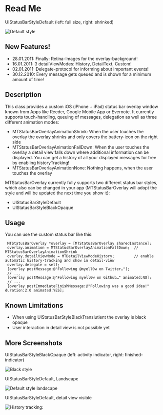 Read Me
=====================

UIStatusBarStyleDefault (left: full size, right: shrinked)

![Default style](https://img.skitch.com/20101223-r1ddre3u4sjmn4htkqw3bhp84j.jpg "Default style")

New Features!
-----------------
* 28.01.2011: Finally: Retina-Images for the overlay-background!
* 16.01.2011: 3 detailViewModes: History, DetailText, Custom!
* 02.01.2011: Delegate-protocol for informing about important events!
* 30.12.2010: Every message gets queued and is shown for a minimum amount of time!

Description
-----------------

This class provides a custom iOS (iPhone + iPad) status bar overlay window known from Apps like Reeder, Google Mobile App or Evernote.
It currently supports touch-handling, queuing of messages, delegation as well as three different animation modes:
 
* MTStatusBarOverlayAnimationShrink: When the user touches the overlay the overlay shrinks and only covers the battery-icon on the right side
* MTStatusBarOverlayAnimationFallDown: When the user touches the overlay a detail view falls down where additional information can be displayed. You can get a history of all your displayed messages for free by enabling historyTracking!
* MTStatusBarOverlayAnimationNone: Nothing happens, when the user touches the overlay

MTStatusBarOverlay currently fully supports two different status bar styles, which also can be changed in your app (MTStatusBarOverlay will adopt the style and will be updated the next time you show it):

* UIStatusBarStyleDefault
* UIStatusBarStyleBlackOpaque

Usage
------------------

You can use the custom status bar like this:

     MTStatusBarOverlay *overlay = [MTStatusBarOverlay sharedInstance];
	 overlay.animation = MTStatusBarOverlayAnimationFallDown;  // MTStatusBarOverlayAnimationShrink
	 overlay.detailViewMode = MTDetailViewModeHistory;         // enable automatic history-tracking and show in detail-view
	 overlay.delegate = self;
     [overlay postMessage:@"Following @myell0w on Twitter…"];
 	 // ...
     [overlay postMessage:@"Following myell0w on Github…" animated:NO];
   	 // ...
     [overlay postImmediateFinishMessage:@"Following was a good idea!" duration:2.0 animated:YES];


Known Limitations
----------------------- 
* When using UIStatusBarStyleBlackTranslutient the overlay is black opaque
* User interaction in detail view is not possible yet


More Screenshots
------------------------

UIStatusBarStyleBlackOpaque (left: activity indicator, right: finished-indicator)

![Black style](https://img.skitch.com/20101223-rj8s32db61cb29w7k3fbpahktg.jpg "Black style")

UIStatusBarStyleDefault, Landscape

![Default style landscape](https://img.skitch.com/20101223-8ibm6egd7mu3fd8andgmtw9by5.jpg "Default style landscape")

UIStatusBarStyleDefault, detail view visible

![History tracking:](https://img.skitch.com/20101226-b1k5hjbmfyepd2mh6nbdbgw6a4.jpg "History tracking")
